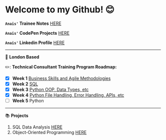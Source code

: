 # Welcome to my Github! :blush:

**`Anais'` Trainee Notes** [HERE](/docs)

**`Anais'` CodePen Projects** [HERE](https://codepen.io/tangintech)

**`Anais'` Linkedin Profile** [HERE](https://www.linkedin.com/in/anais-tang/)

---
:round_pushpin: **London Based**

:pencil2:: **Technical Consultant Training Program Roadmap:**

- [x] **Week 1** [Business Skills and Agile Methodologies](/docs/Week1_BusinessSkills)
- [x] **Week 2** [SQL](/docs/Week2_SQL)
- [x] **Week 3** [Python OOP, Data Types, etc](/docs/Week3_Python%20)
- [x] **Week 4** [Python File Handling, Error Handling, APIs, etc](/docs/Week4_Python)
- [ ] **Week 5** Python

---

:books: **Projects**

1. SQL Data Analysis [HERE](/docs/Week2_SQL/SQL_Projects)
2. Object-Oriented Programming [HERE](https://github.com/naistangz/OOP)


 
